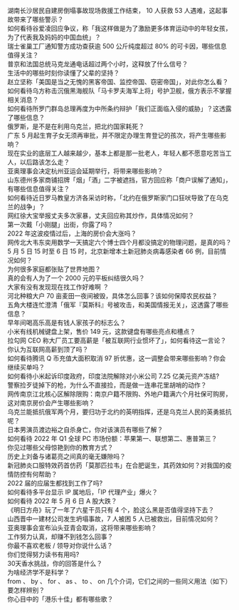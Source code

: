 湖南长沙居民自建房倒塌事故现场救援工作结束， 10 人获救 53 人遇难，这起事故带来了哪些警示？  
如何看待谷爱凌回应争议，称「我这样做是为了激励更多体育运动中的年轻女孩，为了代表我及妈妈的中国血统」？  
瑞士雀巢工厂通知警方成功查获逾 500 公斤纯度超过 80% 的可卡因，哪些信息值得关注？  
普京和法国总统马克龙通电话超过两个小时，这释放了什么信号？  
生活中的哪些时刻你读懂了父辈的坚持？  
赵立坚称「美国是当之无愧的黑客帝国、监控帝国、窃密帝国」，对此你怎么看？  
如何看待乌方称击沉俄黑海舰队「马卡罗夫海军上将」号护卫舰，俄方表示不掌握相关消息？  
如何看待所罗门群岛总理再度为中所条约辩护「我们正面临入侵的威胁」？这透露了哪些信息？  
俄罗斯，是不是在利用乌克兰，把北约国家耗死？  
广东 5 月起生育子女无须再审批，并不限定办理生育登记的孩次，将产生哪些影响？  
现在实业的底层工人越来越少，基本上都是那一批老人，年轻人都不愿意吃苦当工人，以后路该怎么走？  
亚奥理事会决定杭州亚运会延期举行，将带来哪些影响？  
山东德州多家商铺招牌「烟」「酒」二字被遮挡，官方回应称「商户误解了通知」，有哪些信息值得关注？  
如何看待近日罗马教皇方济各采访时称，「北约在俄罗斯家门口狂吠导致了在乌克兰的战争」？  
网红徐大宝举报丈夫多次家暴，丈夫回应称其炒作，具体情况如何？  
第一次戴「小刚腿」出街，你露了吗？  
2022 年这波疫情过后，上海的房价会大涨吗？  
网传北大韦东奕用数学一天搞定六个博士四个月都没搞定的物理问题，是真的吗？  
5 月 5 日 15 时至 6 日 15 时，北京新增本土新冠肺炎病毒感染者 66 例，目前情况如何？  
为何很多家庭都张贴了世界地图？  
真的会有人为了一个 2000 元的平板纠结很久吗？  
大家有没有发现现在找工作好难啊 ？  
河北种粮大户 70 亩麦田一夜间被毁，具体怎么回事？该如何保障农民权益？  
五角大楼连忙澄清「俄军『莫斯科』号被攻击，和美国情报无关」，这透露了哪些信息？  
早年间喝高乐高是有钱人家孩子的标志么？  
小米有线机械键盘上架，售价 149 元，这款键盘有哪些亮点和槽点？  
拉勾网 CEO 称大厂员工要高薪是「被互联网行业惯坏了」，如何看待这一言论？你认为互联网高薪到顶了吗？  
如何看待腾讯 Q 币充值大面积取消 97 折优惠，这一调整会带来哪些影响？你会继续买单吗？  
如何看待小米起诉印度政府，印度法院解除对小米公司 7.25 亿美元资产冻结?  
警察捡歹徒掉下的枪，为什么不直接捡，而是做一连串花里胡哨的动作？  
网传南京江北核心区解除限购：南京户籍不限购、外地户籍满六个月社保可购房，这对南京房价会产生哪些影响？  
乌克兰能抵抗俄军两个月，要归功于北约的英明指挥，还是乌克兰人民的英勇抵抗呢？  
日本男演员渡边裕之自杀身亡，你对该演员有哪些了解？  
如何看待 2022 年 Q1 全球 PC 市场份额：苹果第一、联想第二、惠普第三？  
你见过哪些父母惊艳到你的教育方式？  
历史上刘备与诸葛亮之间真的毫无嫌隙吗？  
新冠肺炎口服特效药首仿药「莫那匹拉韦」在合肥诞生，其药效如何？对我国的疫情防控有何帮助？  
2022 届的应届生都找到工作了吗?  
如何看待多平台显示 IP 属地后，「IP 代理产业」爆火？  
如何看待 2022 年 5 月 6 日 A 股大跌？  
《明日方舟》玩了一年了六星干员只有 4 个，脸这么黑是否值得坚持下去？  
山西晋中一建材公司发生坍塌事故，7 人被困 5 人已被救出，目前情况如何？  
亚奥理事会宣布汕头亚青会取消，这将带来哪些影响？  
工作努力认真，却赚不到钱怎么回事？  
你最不喜欢老板 / 领导对你说什么话？  
你们觉得努力读书有用吗?  
30天香水挑战，你的回答是什么？  
为啥经济学不是科学？  
from 、 by 、 for 、 as 、 to 、 on 几个介词，它们之间的一些同义用法（如下）要怎样辨别？  
你心目中的「港乐十佳」都有哪些歌？  
